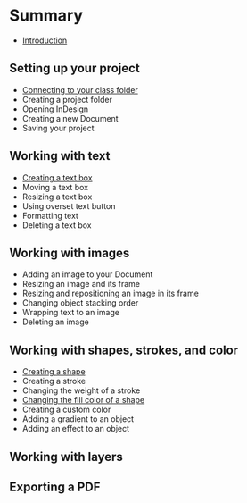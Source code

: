 # Summary

* [Introduction](README.md)

## Setting up your project
* [Connecting to your class folder](connecting-to-your-class-folder.md)
* Creating a project folder
* Opening InDesign
* Creating a new Document
* Saving your project

## Working with text
* [Creating a text box](creating-a-text-box.md)
* Moving a text box
* Resizing a text box
* Using overset text button
* Formatting text
* Deleting a text box

## Working with images
* Adding an image to your Document
* Resizing an image and its frame
* Resizing and repositioning an image in its frame
* Changing object stacking order
* Wrapping text to an image
* Deleting an image

## Working with shapes, strokes, and color
* [Creating a shape](creating-a-shape.md)
* Creating a stroke
* Changing the weight of a stroke
* [Changing the fill color of a shape](changing-a-shapes-fill-color.md)
* Creating a custom color
* Adding a gradient to an object
* Adding an effect to an object

## Working with layers

## Exporting a PDF

